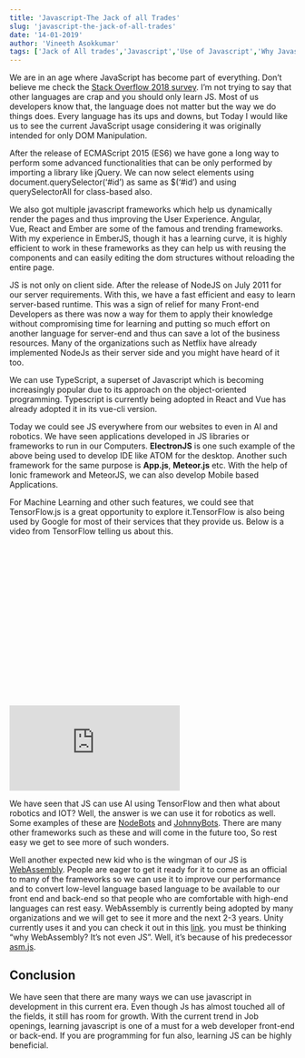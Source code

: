 ```yaml
---
title: 'Javascript-The Jack of all Trades'
slug: 'javascript-the-jack-of-all-trades'
date: '14-01-2019'
author: 'Vineeth Asokkumar'
tags: ['Jack of All trades','Javascript','Use of Javascript','Why Javascript']
---
```


We are in an age where JavaScript has become part of everything. Don’t believe me check the [Stack Overflow 2018 survey](https://insights.stackoverflow.com/survey/2018). I’m not trying to say that other languages are crap and you should only learn JS. Most of us developers know that, the language does not matter but the way we do things does. Every language has its ups and downs, but Today I would like us to see the current JavaScript usage considering it was originally intended for only DOM Manipulation.

After the release of  ECMAScript 2015 (ES6) we have gone a long way to perform some advanced functionalities that can be only performed by importing a library like jQuery. We can now select elements using document.querySelector(‘#id’) as same as $(‘#id’) and using querySelectorAll for class-based also.

We also got multiple javascript frameworks which help us dynamically render the pages and thus improving the User Experience. Angular, Vue,&nbsp;React and Ember are some of the famous and trending frameworks. With my experience in EmberJS, though it has a learning curve, it is highly efficient to work in these frameworks as they can help us with reusing the components and can easily editing the dom structures without reloading the entire page.

JS is not only on client side. After the release of NodeJS on July 2011 for our server requirements. With this, we have a fast efficient and easy to learn server-based runtime. This was a sign of relief for many Front-end Developers as there was now a way for them to apply their knowledge without compromising time for learning and putting so much effort on another language for server-end and thus can save a lot of the business resources. Many of the organizations such as Netflix have already implemented NodeJs as their server side and you might have heard of it too.

We can use TypeScript, a superset of Javascript which is becoming increasingly popular due to its approach on the object-oriented programming. Typescript is currently being adopted in React and Vue has already adopted it in its vue-<g class="gr_ gr_112 gr-alert gr_spell gr_inline_cards gr_run_anim ContextualSpelling ins-del multiReplace" id="112" data-gr-id="112">cli</g> version.

Today we could see JS everywhere from our websites to even in AI and robotics. We have seen applications developed in JS libraries or frameworks to run in our Computers. __ElectronJS__ is one such example of the above being used to develop IDE like ATOM for the desktop. Another such framework for the same purpose is __App.js__, __Meteor.js__ etc. With the help of Ionic framework and MeteorJS, we can also develop Mobile based Applications.

For Machine Learning and other such features, we could see that TensorFlow.js is a great opportunity to explore it.TensorFlow is also being used by Google for most of their services that they provide us. Below is a video from TensorFlow telling us about this.

<div class="fluid-width-video-wrapper" style="padding-top: 56.25%;"><iframe src="https://www.youtube.com/embed/oZikw5k_2FM" frameborder="0" allow="accelerometer; autoplay; encrypted-media; gyroscope; picture-in-picture" allowfullscreen="" id="fitvid0"></iframe></div>

We have seen that JS can use AI using TensorFlow and then what about robotics and IOT? Well, the answer is we can use it for robotics as well. Some examples of these are [NodeBots](http://nodebots.io/) and [JohnnyBots](http://johnny-five.io/). There are many other frameworks such as these and will come in the future too, So rest easy we get to see more of such wonders.

Well another expected new kid who is the wingman of our JS is [WebAssembly](https://webassembly.org). People are eager to get it ready for it to come as an official to many of the frameworks so we can use it to improve our performance and to convert low-level language based language to be available to our front end and back-end so that people who are comfortable with high-end languages can rest easy. WebAssembly is currently being adopted by many organizations and we will get to see it more and the next 2-3 years. Unity currently uses it and you can check it out in this [link](https://blogs.unity3d.com/2018/08/15/webassembly-is-here/). you must be thinking “why WebAssembly? It’s not even JS”. Well, it’s because of his predecessor [asm.js](http://asmjs.org/).

## Conclusion

We have seen that there are many ways we can use javascript in development in this current era. Even though Js has almost touched all of the fields, it still has room for growth. With the current trend in Job openings, learning javascript is one of a must for a web developer front-end or back-end. If you are programming for fun also, learning JS can be highly beneficial.